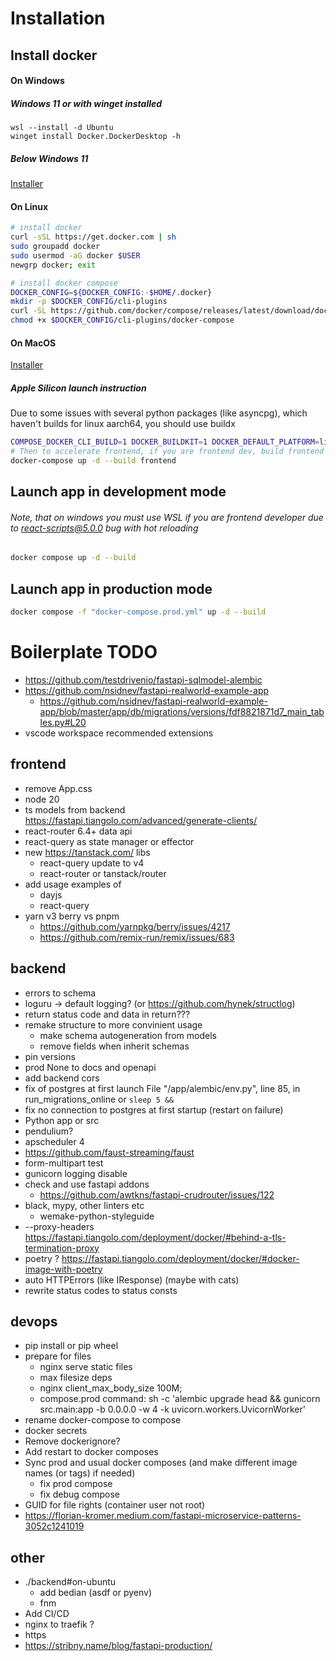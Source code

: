 # Installation
## Install docker
#### On Windows
##### Windows 11 or with winget installed
```pwsh
wsl --install -d Ubuntu
winget install Docker.DockerDesktop -h
```
##### Below Windows 11
[Installer](https://desktop.docker.com/win/main/amd64/Docker%20Desktop%20Installer.exe)
#### On Linux
```bash
# install docker
curl -sSL https://get.docker.com | sh
sudo groupadd docker
sudo usermod -aG docker $USER
newgrp docker; exit

# install docker compose
DOCKER_CONFIG=${DOCKER_CONFIG:-$HOME/.docker}
mkdir -p $DOCKER_CONFIG/cli-plugins
curl -SL https://github.com/docker/compose/releases/latest/download/docker-compose-linux-$(uname -i) -o $DOCKER_CONFIG/cli-plugins/docker-compose
chmod +x $DOCKER_CONFIG/cli-plugins/docker-compose
```
#### On MacOS
[Installer](https://docs.docker.com/desktop/install/mac-install/)
##### Apple Silicon launch instruction
Due to some issues with several python packages (like asyncpg), which haven't builds for linux aarch64, you should use buildx
```zsh
COMPOSE_DOCKER_CLI_BUILD=1 DOCKER_BUILDKIT=1 DOCKER_DEFAULT_PLATFORM=linux/amd64 docker-compose up -d --build
# Then to accelerate frontend, if you are frontend dev, build frontend without buildx
docker-compose up -d --build frontend
```
## Launch app in development mode
###### Note, that on windows you must use WSL if you are frontend developer due to react-scripts@5.0.0 bug with hot reloading
```bash
docker compose up -d --build
```
## Launch app in production mode
```bash
docker compose -f "docker-compose.prod.yml" up -d --build
```
# Boilerplate TODO
- https://github.com/testdrivenio/fastapi-sqlmodel-alembic
- https://github.com/nsidnev/fastapi-realworld-example-app
  - https://github.com/nsidnev/fastapi-realworld-example-app/blob/master/app/db/migrations/versions/fdf8821871d7_main_tables.py#L20
- vscode workspace recommended extensions
## frontend
- remove App.css
- node 20
- ts models from backend https://fastapi.tiangolo.com/advanced/generate-clients/
- react-router 6.4+ data api
- react-query as state manager or effector
- new https://tanstack.com/ libs
  - react-query update to v4
  - react-router or tanstack/router
- add usage examples of
  - dayjs
  - react-query
- yarn v3 berry vs pnpm
  - https://github.com/yarnpkg/berry/issues/4217
  - https://github.com/remix-run/remix/issues/683
## backend
- errors to schema
- loguru -> default logging? (or https://github.com/hynek/structlog)
- return status code and data in return???
- remake structure to more convinient usage
  - make schema autogeneration from models
  - remove fields when inherit schemas
- pin versions
- prod None to docs and openapi
- add backend cors
- fix of postgres at first launch   File "/app/alembic/env.py", line 85, in run_migrations_online or `sleep 5 && `
- fix no connection to postgres at first startup (restart on failure)
- Python app or src
- pendulium?
- apscheduler 4
- https://github.com/faust-streaming/faust
- form-multipart test
- gunicorn logging disable
- check and use fastapi addons
  - https://github.com/awtkns/fastapi-crudrouter/issues/122
- black, mypy, other linters etc
  - wemake-python-styleguide
- --proxy-headers https://fastapi.tiangolo.com/deployment/docker/#behind-a-tls-termination-proxy
- poetry ? https://fastapi.tiangolo.com/deployment/docker/#docker-image-with-poetry
- auto HTTPErrors (like IResponse) (maybe with cats)
- rewrite status codes to status consts
## devops
- pip install or pip wheel
- prepare for files
  - nginx serve static files
  - max filesize deps
  - nginx client_max_body_size 100M;
  - compose.prod     command: sh -c 'alembic upgrade head && gunicorn src.main:app -b 0.0.0.0 -w 4 -k uvicorn.workers.UvicornWorker'
- rename docker-compose to compose
- docker secrets
- Remove dockerignore?
- Add restart to docker composes
- Sync prod and usual docker composes (and make different image names (or tags) if needed)
  - fix prod compose
  - fix debug compose
- GUID for file rights (container user not root)
- https://florian-kromer.medium.com/fastapi-microservice-patterns-3052c1241019
## other
- ./backend#on-ubuntu
  - add bedian (asdf or pyenv)
  - fnm
- Add CI/CD
- nginx to traefik ?
- https
- https://stribny.name/blog/fastapi-production/
